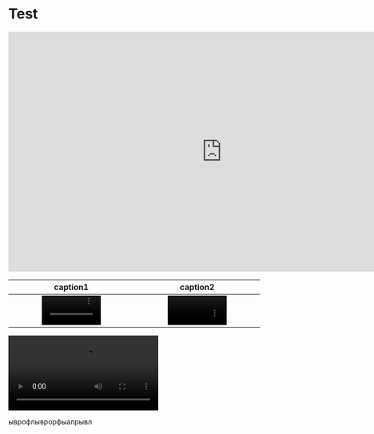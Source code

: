 # Test

<iframe src="https://vk.com/video_ext.php?oid=208886744&id=456239330&hash=efd23e0d42736d80&hd=2" width="853" height="480" allow="autoplay; encrypted-media; fullscreen; picture-in-picture;" frameborder="0" allowfullscreen></iframe>


caption1 | caption2
:-: | :-:
<video src='https://user-images.githubusercontent.com/126239/151127893-5c98ba8d-c431-4a25-bb1f-e0b33645a2b6.mp4' width=50%/> | <video src='https://user-images.githubusercontent.com/126239/151127893-5c98ba8d-c431-4a25-bb1f-e0b33645a2b6.mp4' width=50%/>



![Graph](LandingPage1.mp4 "Graph2")

ыврофлыврорфыалрывл
